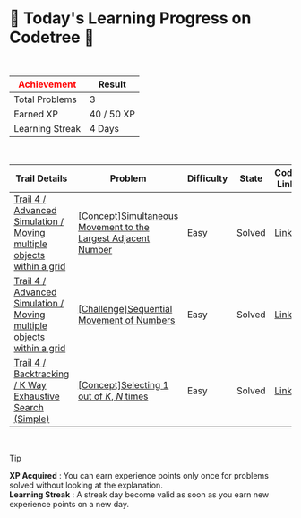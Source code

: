 # 🌲 Today's Learning Progress on Codetree 🌲

<br />

| <span style="color:red;display:block;text-align:center;"> **Achievement**</span> | Result |
|---|---|
|Total Problems| 3 |
| Earned XP | 40 / 50 XP |
| Learning Streak | 4 Days |

<br />

|Trail Details|Problem|Difficulty|State|Code Link|
|---|---|---|---|---|
|[Trail 4 / Advanced Simulation / Moving multiple objects within a grid](https://www.codetree.ai/trail-info/intermediate-low/)|[[Concept]Simultaneous Movement to the Largest Adjacent Number](https://www.codetree.ai/trails/complete/curated-cards/intro-move-to-max-adjacent-cell-simultaneously/)|Easy|Solved|[Link](https://github.com/ChoYSPRO/codeTree/blob/main/250218/%EC%88%AB%EC%9E%90%EA%B0%80%20%EA%B0%80%EC%9E%A5%20%ED%81%B0%20%EC%9D%B8%EC%A0%91%ED%95%9C%20%EA%B3%B3%EC%9C%BC%EB%A1%9C%20%EB%8F%99%EC%8B%9C%EC%97%90%20%EC%9D%B4%EB%8F%99/move-to-max-adjacent-cell-simultaneously.java)|
|[Trail 4 / Advanced Simulation / Moving multiple objects within a grid](https://www.codetree.ai/trail-info/intermediate-low/)|[[Challenge]Sequential Movement of Numbers](https://www.codetree.ai/trails/complete/curated-cards/challenge-sequential-movement-of-numbers/)|Easy|Solved|[Link](https://github.com/ChoYSPRO/codeTree/blob/main/250218/%EC%88%AB%EC%9E%90%EC%9D%98%20%EC%88%9C%EC%B0%A8%EC%A0%81%20%EC%9D%B4%EB%8F%99/sequential-movement-of-numbers.java)|
|[Trail 4 / Backtracking / K Way Exhaustive Search (Simple)](https://www.codetree.ai/trail-info/intermediate-low/)|[[Concept]Selecting 1 out of $K$, $N$ times](https://www.codetree.ai/trails/complete/curated-cards/intro-n-permutations-of-k-with-repetition/)|Easy|Solved|[Link](https://github.com/ChoYSPRO/codeTree/blob/main/250218/K%EA%B0%9C%20%EC%A4%91%EC%97%90%201%EA%B0%9C%EB%A5%BC%20N%EB%B2%88%20%EB%BD%91%EA%B8%B0/n-permutations-of-k-with-repetition.java)|


<br />

> [!TIP]
> **XP Acquired** : You can earn experience points only once for problems solved without looking at the explanation.  
> **Learning Streak** : A streak day become valid as soon as you earn new experience points on a new day.

